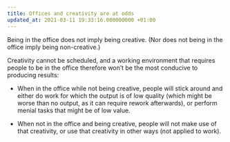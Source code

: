 ```yaml
---
title: Offices and creativity are at odds
updated_at: 2021-03-11 19:33:16.000000000 +01:00
---
```



Being in the office does not imply being creative. (Nor does not being in the office imply being non-creative.)

Creativity cannot be scheduled, and a working environment that requires people to be in the office therefore won’t be the most conducive to producing results:

* When in the office while not being creative, people will stick around and either do work for which the output is of low quality (which might be worse than no output, as it can require rework afterwards), or perform menial tasks that might be of low value.

* When not in the office and being creative, people will not make use of that creativity, or use that creativity in other ways (not applied to work).